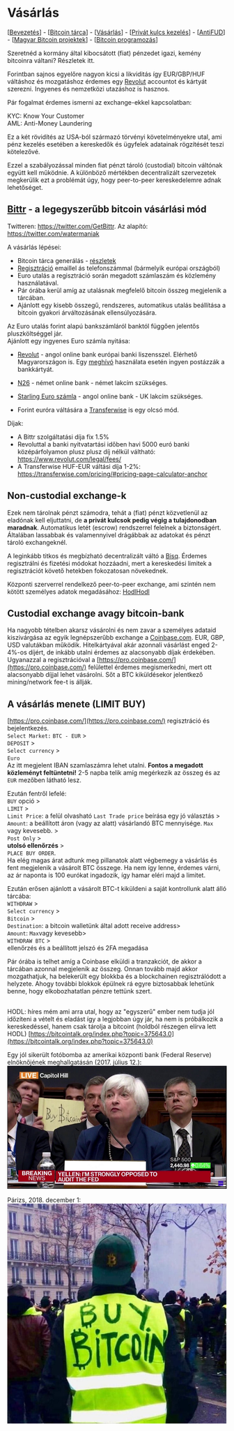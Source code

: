 # Vásárlás

\[[Bevezetés](./)\] - \[[Bitcoin tárca](tarca.md)\] - \[[Vásárlás](vasarlas.md)\] - \[[Privát kulcs kezelés](private_key_management.md)\] - \[[AntiFUD](antifud.md)\] - \[[Magyar Bitcoin projektek](magyarok.md)\] - \[[Bitcoin programozás](programozas.md)\]

Szeretnéd a kormány által kibocsátott \(fiat\) pénzedet igazi, kemény bitcoinra váltani? Részletek itt.

Forintban sajnos egyelőre nagyon kicsi a likviditás így EUR/GBP/HUF váltáshoz és mozgatáshoz érdemes egy [Revolut](https://www.revolut.com) accountot és kártyát szerezni. Ingyenes és nemzetközi utazáshoz is hasznos.

Pár fogalmat érdemes ismerni az exchange-ekkel kapcsolatban:

KYC: Know Your Customer  
AML: Anti-Money Laundering

Ez a két rövidítés az USA-ból származó törvényi követelményekre utal, ami pénz kezelés esetében a kereskedők és ügyfelek adatainak rögzítését teszi kötelezővé.

Ezzel a szabályozással minden fiat pénzt tároló \(custodial\) bitcoin váltónak együtt kell működnie. A különböző mértékben decentralizált szervezetek megkerülik ezt a problémát úgy, hogy peer-to-peer kereskedelemre adnak lehetőséget.

## [Bittr](https://www.getbittr.com/) - a legegyszerűbb bitcoin vásárlási mód

Twitteren: https://twitter.com/GetBittr. Az alapító: https://twitter.com/watermaniak

A vásárlás lépései: 

* Bitcoin tárca generálás - [részletek](tarca.md)
* [Regisztráció](https://getbittr.com/save-bitcoin) emaillel ás telefonszámmal (bármelyik európai országból)
* Euro utalás a regisztráció során megadott számlaszám és közlemény használatával.
* Pár órába kerül amíg az utalásnak megfelelő bitcoin összeg megjelenik a tárcában.
* Ajánlott egy kisebb összegű, rendszeres, automatikus utalás beállítása a bitcoin gyakori árváltozásának ellensúlyozására.

Az Euro utalás forint alapú bankszámláról banktól függően jelentős pluszköltséggel jár.  
Ajánlott egy ingyenes Euro számla nyitása: 

* [Revolut](https://www.revolut.com) - angol online bank európai banki liszensszel. Elérhető Magyarországon is. Egy [meghívó](https://www.revolut.com/referral/sandorpee) használata esetén ingyen postázzák a bankkártyát.
* [N26](https://n26.com/en-eu/) - német online bank - német lakcím szükséges.
* [Starling Euro számla](https://www.starlingbank.com/current-account/euro-bank-account/) - angol online bank - UK lakcím szükséges.

* Forint euróra váltására a [Transferwise](https://transferwise.com/) is egy olcsó mód. 

Díjak:
* A Bittr szolgáltatási díja fix 1.5%
* Revoluttal a banki nyitvatartási időben havi 5000 euró banki középárfolyamon plusz plusz díj nélkül váltható: https://www.revolut.com/legal/fees/
* A Transferwise HUF-EUR váltási díja 1-2%:  https://transferwise.com/pricing/#pricing-page-calculator-anchor

## Non-custodial exchange-k

Ezek nem tárolnak pénzt számodra, tehát a \(fiat\) pénzt közvetlenül az eladónak kell eljuttatni,  de **a privát kulcsok pedig végig a tulajdonodban maradnak**. Automatikus letét \(escrow\) rendszerrel felelnek a biztonságért. Általában lassabbak és valamennyivel drágábbak az adatokat és pénzt tároló exchangeknél.

A leginkább titkos és megbízható decentralizált váltó a [Bisq](https://bisq.network/).
Érdemes regisztrálni és fizetési módokat hozzáadni, mert a kereskedési limitek a regisztrációt követő hetekben fokozatosan növekednek.

Központi szerverrel rendelkező peer-to-peer exchange, ami szintén nem kötött személyes adatok megadásához: [HodlHodl](https://hodlhodl.com/)

## Custodial exchange avagy bitcoin-bank

Ha nagyobb tételben akarsz vásárolni és nem zavar a személyes adataid kiszivárgása az egyik legnépszerűbb exchange a [Coinbase.com](https://www.coinbase.com/). EUR, GBP, USD valutákban működik. Hitelkártyával akár azonnali vásárlást enged 2-4%-os díjért, de inkább utalni érdemes az alacsonyabb díjak érdekében. Ugyanazzal a regisztrációval a [https://pro.coinbase.com/](https://pro.coinbase.com/) felülettel érdemes megismerkedni, mert ott alacsonyabb díjjal lehet vásárolni. Sőt a BTC kiküldésekor jelentkező mining/network fee-t is állják.

## A vásárlás menete \(LIMIT BUY\)

[https://pro.coinbase.com/](https://pro.coinbase.com/) regisztráció és bejelentkezés.  
`Select Market:` `BTC - EUR` &gt;  
`DEPOSIT` &gt;  
`Select currency` &gt;  
`Euro`  
Az itt megjelent IBAN szamlaszámra lehet utalni. **Fontos a megadott közleményt feltüntetni!** 2-5 napba telik amíg megérkezik az összeg és az `EUR` mezőben látható lesz.

Ezután fentről lefelé:  
`BUY` opció &gt;  
`LIMIT` &gt;  
`Limit Price`: a felül olvasható `Last Trade price` beírása egy jó választás &gt;  
`Amount`: a beállított áron \(vagy az alatt\) vásárlandó BTC mennyisége. `Max` vagy kevesebb. &gt;  
`Post Only` &gt;  
**utolsó ellenőrzés** &gt;  
`PLACE BUY ORDER`.  
Ha elég magas árat adtunk meg pillanatok alatt végbemegy a vásárlás és fent megjelenik a vásárolt BTC összege. Ha nem így lenne, érdemes várni, az ár naponta is 100 eurókat ingadozik, így hamar eléri majd a limitet.

Ezután erősen ajánlott a vásárolt BTC-t kiküldeni a saját kontrollunk alatt álló tárcába:  
`WITHDRAW` &gt;  
`Select currency` &gt;  
`Bitcoin` &gt;  
`Destination`: a bitcoin walletünk által adott receive address&gt;  
`Amount`: `Max`vagy kevesebb&gt;  
`WITHDRAW BTC` &gt;  
ellenőrzés és a beállított jelszó és 2FA megadása

Pár órába is telhet amíg a Coinbase elküldi a tranzakciót, de akkor a tárcában azonnal megjelenik az összeg. Onnan tovább majd akkor mozgathatjuk, ha belekerült egy blokkba és a blockchainen regisztrálódott a helyzete. Ahogy további blokkok épülnek rá egyre biztosabbak lehetünk benne, hogy elkobozhatatlan pénzre tettünk szert.

## 

HODL: híres mém ami arra utal, hogy az "egyszerű" ember nem tudja jól időzíteni a vételt és eladást így a legjobban úgy jár, ha nem is próbálkozik a kereskedéssel, hanem csak tárolja a bitcoint \(holdból részegen elírva lett HODL\) [https://bitcointalk.org/index.php?topic=375643.0](https://bitcointalk.org/index.php?topic=375643.0)

Egy jól sikerült fotóbomba az amerikai központi bank \(Federal Reserve\) elnöknőjének meghallgatásán \(2017. július 12.\):  
![](.gitbook/assets/bitcoinsignguy.PNG)

Párizs, 2018. december 1:  
![](.gitbook/assets/yellowvestbuybitcoin.PNG)

